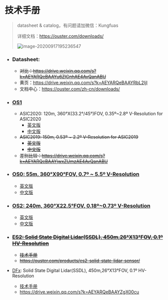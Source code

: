 # 技术手册

> datasheet & catalog，有问题请加微信：Kungfuas
>
> 详细文档：https://ouster.com/downloads/
>
> ![image-20200917195236547](catalog.assets/image-20200917195236547.png)

- ### Datasheet:

  - ~~对比：https://drive.weixin.qq.com/s?k=AEYARQeBAAYu6ZIGnhAE4AvQanABU~~
  - 黄页：https://drive.weixin.qq.com/s?k=AEYARQeBAAYRbL2IjI
  - 文档中心：https://ouster.com/zh-cn/downloads/

- ### [OS1](https://ouster.com/products/os1-lidar-sensor/)

  - ASIC2020:   120m, 360°X(33.2°/45°)FOV, 0.35º~2.8º V-Resolution for ASIC2020
    - [英文版](https://data.ouster.io/downloads/datasheets/datasheet-revd-v2p1-os1.pdf)
    - [中文版](https://ouster.oss-cn-shanghai.aliyuncs.com/firmware%20v2.1/CN-datasheet-revd-v2p1-os1.pdf)
  - ~~ASIC2019:   150m, 0.53º ~ 2.2º V-Resolution for ASIC2019~~
    - ~~[英文版](https://data.ouster.io/downloads/datasheets/datasheet-gen1-v2p0-os1.pdf)~~
    - ~~[中文版](https://ouster.oss-cn-shanghai.aliyuncs.com/firmware%20v2.0/CN-Datasheet-gen1-v2p0-os1.pdf)~~
  - ~~差别比较：https://drive.weixin.qq.com/s?k=AEYARQeBAAYjwxZUmzAE4AvQanABU~~
  
- ### [OS0: 55m, 360°X90°FOV, 0.7º ~ 5.5º V-Resolution](https://ouster.com/products/os0-lidar-sensor/)

  - [英文版](https://data.ouster.io/downloads/datasheets/datasheet-revd-v2p1-os0.pdf)
  - [中文版](https://ouster.oss-cn-shanghai.aliyuncs.com/firmware%20v2.1/CN-datasheet-revd-v2p1-os0.pdf)
  
- ### [OS2: 240m, 360°X22.5°FOV, 0.18º~0.73º V-Resolution](https://ouster.com/products/os2-lidar-sensor/)

  - [英文版](https://data.ouster.io/downloads/datasheets/datasheet-revd-v2p1-os2.pdf)
  - [中文版](https://ouster.oss-cn-shanghai.aliyuncs.com/firmware%20v2.1/CN-datasheet-revd-v2p1-os2.pdf)
  
- ### ~~[ES2: Solid State Digital Lidar(SSDL), 450m,26°X13°FOV, 0.1º HV-Resolution](https://ouster.com/products/es2-solid-state-lidar-sensor/)~~

  - ~~[技术手册](https://go.ouster.io/cs/c/?cta_guid=e97dc3d3-4b63-4f4a-bcf7-0d4593d2d27f&signature=AAH58kHlRKUqTwbqtI-wPrDNU3Djj8geqA&pageId=35504500461&placement_guid=6c0461fe-110f-4874-8325-926f80bd4cf8&click=aa9dc409-d45a-4f69-be4a-750f7606f1e4&hsutk=c87875bc03856f8118673497d6f8d277&canon=https%3A%2F%2Fgo.ouster.io%2Fdownload%2Fdatasheet%2Fes2%2F&utm_referrer=https%3A%2F%2Fgo.ouster.io%2Fdownload%2Fdatasheet%2Fes2%2F&portal_id=5054152&redirect_url=APefjpGp6slanUtEvf4ImcKm9lT3IhbtOtXv0YCu0N_FHg1YeU3lPriObndWiIOLv4mPuQ4_2CPH-BBLLeh9y8OG9gPuu-xZb3eL-5kfNQaK9H-jIBqeGwNdpURK0j4bB2EBkSDbhehWP6NITLlNXyMzQ4kBTPeWD3JBwC3pjyr7Jqlgj8I2jdWhwIQTQRyRX0BVtzWniZp4O9AQYV8MP8jYK2V3QDShByrEdjm4Qi6izAtqBMDzb7LM0d2BjZ-5JjKoS2zZEd1wn4HiZGHYNgq2guwSfjl6-GnDkvDDM_9y-CUby9hcY64h0TYbLfeyxQzoLtI7N5kxXlStX8RsPlNnLFNKYPt7Ww&__hstc=82216777.c87875bc03856f8118673497d6f8d277.1603370521882.1630924076049.1630931123070.8&__hssc=82216777.2.1630931123070&__hsfp=3347672005&contentType=landing-page)~~
  - ~~https://ouster.com/products/es2-solid-state-lidar-sensor/~~
  
- [DFx](/DFLidar): Solid State Digital Lidar(SSDL), 450m,26°X13°FOV, 0.1º HV-Resolution

  - [技术手册](/DFLidar)
  - https://drive.weixin.qq.com/s?k=AEYARQeBAAYZgX00cu

